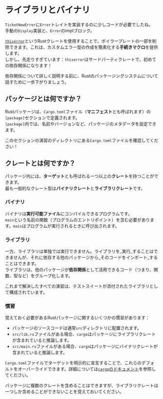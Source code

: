 # ライブラリとバイナリ

`TicketNewError`に`Error`トレイトを実装するのに少しコードが必要でしたね。  
手動の`Display`実装と、`Error`のimplブロック。

[`thiserror`](https://docs.rs/thiserror/latest/thiserror/)というRustクレートを使用することで、ボイラープレートの一部を削除できます。これは、カスタムエラー型の作成を簡素化する**手続きマクロ**を提供します。  
しかし、先走りすぎています：`thiserror`はサードパーティクレートで、初めての依存関係になります！

依存関係について詳しく説明する前に、Rustのパッケージングシステムについて話すために一歩下がりましょう。

## パッケージとは何ですか？

Rustパッケージは、`Cargo.toml`ファイル（**マニフェスト**とも呼ばれます）の`[package]`セクションで定義されます。  
`[package]`内では、名前やバージョンなど、パッケージのメタデータを設定できます。

このセクションの演習のディレクトリにある`Cargo.toml`ファイルを確認してください！

## クレートとは何ですか？

パッケージ内には、**ターゲット**とも呼ばれる一つ以上の**クレート**を持つことができます。  
最も一般的なクレート型は**バイナリクレート**と**ライブラリクレート**です。

### バイナリ

バイナリは**実行可能ファイル**にコンパイルできるプログラムです。  
`main`という名前の関数（プログラムのエントリポイント）を含む必要があります。`main`はプログラムが実行されるときに呼び出されます。

### ライブラリ

一方、ライブラリは単独では実行できません。ライブラリを_実行_することはできませんが、それに依存する他のパッケージから_そのコードをインポート_することはできます。  
ライブラリは、他のパッケージが**依存関係**として活用できるコード（つまり、関数、型など）をグループ化します。

これまで解決したすべての演習は、テストスイートが添付されたライブラリとして構成されています。

### 慣習

覚えておく必要があるRustパッケージに関するいくつかの慣習があります：

- パッケージのソースコードは通常`src`ディレクトリに配置されます。
- `src/lib.rs`ファイルがある場合、`cargo`はパッケージにライブラリクレートが含まれていると推論します。
- `src/main.rs`ファイルがある場合、`cargo`はパッケージにバイナリクレートが含まれていると推論します。

`Cargo.toml`ファイルでターゲットを明示的に宣言することで、これらのデフォルトをオーバーライドできます。詳細については[`cargo`のドキュメント](https://doc.rust-lang.org/cargo/reference/cargo-targets.html#cargo-targets)を参照してください。

パッケージに複数のクレートを含めることはできますが、ライブラリクレートは一つしか含めることができないことを覚えておいてください。